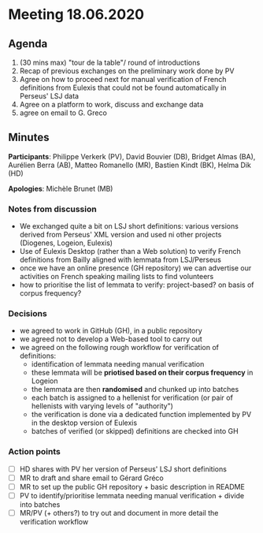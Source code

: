 # Meeting 18.06.2020

## Agenda

1. (30 mins max) "tour de la table"/ round of introductions
2. Recap of previous exchanges on the preliminary work done by PV
3. Agree on how to proceed next for manual verification of French definitions from Eulexis that could not be found automatically in Perseus' LSJ data
4. Agree on a platform to work, discuss and exchange data
5. agree on email to G. Greco

## Minutes

**Participants**: Philippe Verkerk (PV), David Bouvier (DB), Bridget Almas (BA), Aurélien Berra (AB), Matteo Romanello (MR), Bastien Kindt (BK), Helma Dik (HD)

**Apologies**: Michèle Brunet (MB) 

### Notes from discussion

- We exchanged quite a bit on LSJ short definitions: various versions derived from Perseus' XML version and used ni other projects (Diogenes, Logeion, Eulexis)
- Use of Eulexis Desktop (rather than a Web solution) to verify French definitions from Bailly aligned with lemmata from LSJ/Perseus
- once we have an online presence (GH repository) we can advertise our activities on French speaking mailing lists to find volunteers 
- how to prioritise the list of lemmata to verify: project-based? on basis of corpus frequency? 

### Decisions

- we agreed to work in GitHub (GH), in a public repository
- we agreed not to develop a Web-based tool to carry out 
- we agreed on the following rough workflow for verification of definitions:
  - identification of lemmata needing manual verification
  - these lemmata will be **priotised based on their corpus frequency** in Logeion
  - the lemmata are then **randomised** and chunked up into batches
  - each batch is assigned to a hellenist for verification (or pair of hellenists with varying levels of "authority") 
  - the verification is done via a dedicated function implemented by PV in the desktop version of Eulexis
  - batches of verified (or skipped) definitions are checked into GH 

### Action points

- [ ] HD shares with PV her version of Perseus' LSJ short definitions
- [ ] MR to draft and share email to Gérard Gréco
- [ ] MR to set up the public GH repository + basic description in README
- [ ] PV to identify/prioritise lemmata needing manual verification + divide into batches
- [ ] MR/PV (+ others?) to try out and document in more detail the verification workflow
